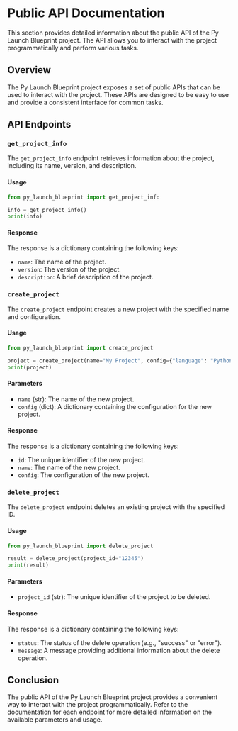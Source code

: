 # Public API Documentation

This section provides detailed information about the public API of the Py Launch Blueprint project. The API allows you to interact with the project programmatically and perform various tasks.

## Overview

The Py Launch Blueprint project exposes a set of public APIs that can be used to interact with the project. These APIs are designed to be easy to use and provide a consistent interface for common tasks.

## API Endpoints

### `get_project_info`

The `get_project_info` endpoint retrieves information about the project, including its name, version, and description.

#### Usage

```python
from py_launch_blueprint import get_project_info

info = get_project_info()
print(info)
```

#### Response

The response is a dictionary containing the following keys:

- `name`: The name of the project.
- `version`: The version of the project.
- `description`: A brief description of the project.

### `create_project`

The `create_project` endpoint creates a new project with the specified name and configuration.

#### Usage

```python
from py_launch_blueprint import create_project

project = create_project(name="My Project", config={"language": "Python"})
print(project)
```

#### Parameters

- `name` (str): The name of the new project.
- `config` (dict): A dictionary containing the configuration for the new project.

#### Response

The response is a dictionary containing the following keys:

- `id`: The unique identifier of the new project.
- `name`: The name of the new project.
- `config`: The configuration of the new project.

### `delete_project`

The `delete_project` endpoint deletes an existing project with the specified ID.

#### Usage

```python
from py_launch_blueprint import delete_project

result = delete_project(project_id="12345")
print(result)
```

#### Parameters

- `project_id` (str): The unique identifier of the project to be deleted.

#### Response

The response is a dictionary containing the following keys:

- `status`: The status of the delete operation (e.g., "success" or "error").
- `message`: A message providing additional information about the delete operation.

## Conclusion

The public API of the Py Launch Blueprint project provides a convenient way to interact with the project programmatically. Refer to the documentation for each endpoint for more detailed information on the available parameters and usage.
